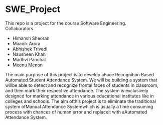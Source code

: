 # SWE_Project
This repo is a project for the course Software Engineering. 
<br/>
Collaborators
- Himansh Sheoran
- Maanik Arora
- Abhishek Trivedi
- Nausheen Khan
- Madhvi Panchal
- Meenu Menon

The main purpose of this project is to develop aFace Recognition Based Automated Student Attendance System.  We will be building a system that willbe  able  to  detect  and  recognize  frontal  faces  of  students  in  classroom,  and  then mark their respective attendance.  The system is exclusively designed for marking attendance in various educational institutes like in colleges and schools.  The aim ofthis project is to eliminate the traditional system ofManual Attendance Systemwhich is usually a time consuming process with chances of human error and replaceit with aAutomated Attendance System.
